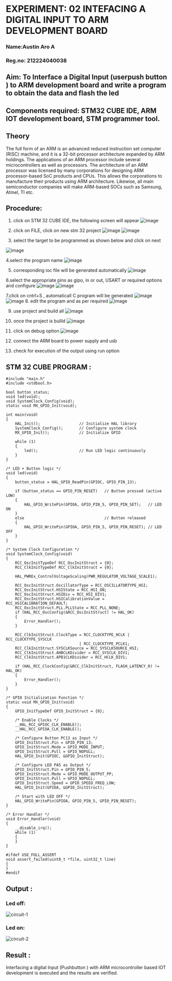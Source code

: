 # EXPERIMENT: 02 INTEFACING A DIGITAL INPUT TO ARM DEVELOPMENT BOARD
### Name:Austin Aro A
### Reg.no: 212224040038
## Aim: To Interface a Digital Input  (userpush button  ) to ARM   development board and write a  program to obtain  the data and flash the led  
## Components required: STM32 CUBE IDE, ARM IOT development board,  STM programmer tool.
## Theory 
The full form of an ARM is an advanced reduced instruction set computer (RISC) machine, and it is a 32-bit processor architecture expanded by ARM holdings. The applications of an ARM processor include several microcontrollers as well as processors. The architecture of an ARM processor was licensed by many corporations for designing ARM processor-based SoC products and CPUs. This allows the corporations to manufacture their products using ARM architecture. Likewise, all main semiconductor companies will make ARM-based SOCs such as Samsung, Atmel, TI etc.

 
  
## Procedure:
 1. click on STM 32 CUBE IDE, the following screen will appear 
 ![image](https://user-images.githubusercontent.com/36288975/226189166-ac10578c-c059-40e7-8b80-9f84f64bf088.png)

 2. click on FILE, click on new stm 32 project 
 ![image](https://user-images.githubusercontent.com/36288975/226189215-2d13ebfb-507f-44fc-b772-02232e97c0e3.png)
![image](https://user-images.githubusercontent.com/36288975/226189230-bf2d90dd-9695-4aaf-b2a6-6d66454e81fc.png)
3. select the target to be programmed  as shown below and click on next 

![image](https://user-images.githubusercontent.com/36288975/226189280-ed5dcf1d-dd8d-43ae-815d-491085f4863b.png)

4.select the program name 
![image](https://user-images.githubusercontent.com/36288975/226189316-09832a30-4d1a-4d4f-b8ad-2dc28f137711.png)


5. corresponding ioc file will be generated automatically 
![image](https://user-images.githubusercontent.com/36288975/226189378-3abbdee2-0df6-470f-a3cd-79c74e3d3ad8.png)

6.select the appropriate pins as gipo, in or out, USART or required options and configure 
![image](https://user-images.githubusercontent.com/36288975/226189403-f7179f1a-3eae-4637-826b-ab4ec35ba1e1.png)
![image](https://user-images.githubusercontent.com/36288975/226189425-2b2414ce-49b3-4b61-a260-c658cb2e4152.png)


7.click on cntrl+S , automaticall C program will be generated 
![image](https://user-images.githubusercontent.com/36288975/226189443-8b43451d-0b14-47e4-a20b-cc09c6ad8458.png)
![image](https://user-images.githubusercontent.com/36288975/226189450-85ffa969-2ffb-4788-81e5-72d60fdda0f1.png)
8. edit the program and as per required 
![image](https://user-images.githubusercontent.com/36288975/226189461-a573e62f-a109-4631-a250-a20925758fe0.png)

9. use project and build all 
![image](https://user-images.githubusercontent.com/36288975/226189554-3f7101ac-3f41-48fc-abc7-480bd6218dec.png)
10. once the project is bulild 
![image](https://user-images.githubusercontent.com/36288975/226189577-c61cc1eb-3990-4968-8aa6-aefffc766b70.png)

11. click on debug option 
![image](https://user-images.githubusercontent.com/36288975/226189625-37daa9a3-62e9-42b5-a5ce-2ac63345905b.png)

12. connect the  ARM board to power supply and usb 


13. check for execution of the output using run option 



## STM 32 CUBE PROGRAM :
```
#include "main.h"
#include <stdbool.h>

bool button_status;
void led(void);
void SystemClock_Config(void);
static void MX_GPIO_Init(void);

int main(void)
{
    HAL_Init();                 // Initialize HAL library
    SystemClock_Config();       // Configure system clock
    MX_GPIO_Init();             // Initialize GPIO

    while (1)
    {
        led();                  // Run LED logic continuously
    }
}

/* LED + Button logic */
void led(void)
{
    button_status = HAL_GPIO_ReadPin(GPIOC, GPIO_PIN_13);

    if (button_status == GPIO_PIN_RESET)   // Button pressed (active LOW)
    {
        HAL_GPIO_WritePin(GPIOA, GPIO_PIN_5, GPIO_PIN_SET);   // LED ON
    }
    else                                   // Button released
    {
        HAL_GPIO_WritePin(GPIOA, GPIO_PIN_5, GPIO_PIN_RESET); // LED OFF
    }
}

/* System Clock Configuration */
void SystemClock_Config(void)
{
    RCC_OscInitTypeDef RCC_OscInitStruct = {0};
    RCC_ClkInitTypeDef RCC_ClkInitStruct = {0};

    HAL_PWREx_ControlVoltageScaling(PWR_REGULATOR_VOLTAGE_SCALE1);

    RCC_OscInitStruct.OscillatorType = RCC_OSCILLATORTYPE_HSI;
    RCC_OscInitStruct.HSIState = RCC_HSI_ON;
    RCC_OscInitStruct.HSIDiv = RCC_HSI_DIV1;
    RCC_OscInitStruct.HSICalibrationValue = RCC_HSICALIBRATION_DEFAULT;
    RCC_OscInitStruct.PLL.PLLState = RCC_PLL_NONE;
    if (HAL_RCC_OscConfig(&RCC_OscInitStruct) != HAL_OK)
    {
        Error_Handler();
    }

    RCC_ClkInitStruct.ClockType = RCC_CLOCKTYPE_HCLK | RCC_CLOCKTYPE_SYSCLK
                                | RCC_CLOCKTYPE_PCLK1;
    RCC_ClkInitStruct.SYSCLKSource = RCC_SYSCLKSOURCE_HSI;
    RCC_ClkInitStruct.AHBCLKDivider = RCC_SYSCLK_DIV1;
    RCC_ClkInitStruct.APB1CLKDivider = RCC_HCLK_DIV1;

    if (HAL_RCC_ClockConfig(&RCC_ClkInitStruct, FLASH_LATENCY_0) != HAL_OK)
    {
        Error_Handler();
    }
}

/* GPIO Initialization Function */
static void MX_GPIO_Init(void)
{
    GPIO_InitTypeDef GPIO_InitStruct = {0};

    /* Enable Clocks */
    __HAL_RCC_GPIOC_CLK_ENABLE();
    __HAL_RCC_GPIOA_CLK_ENABLE();

    /* Configure Button PC13 as Input */
    GPIO_InitStruct.Pin = GPIO_PIN_13;
    GPIO_InitStruct.Mode = GPIO_MODE_INPUT;
    GPIO_InitStruct.Pull = GPIO_NOPULL;
    HAL_GPIO_Init(GPIOC, &GPIO_InitStruct);

    /* Configure LED PA5 as Output */
    GPIO_InitStruct.Pin = GPIO_PIN_5;
    GPIO_InitStruct.Mode = GPIO_MODE_OUTPUT_PP;
    GPIO_InitStruct.Pull = GPIO_NOPULL;
    GPIO_InitStruct.Speed = GPIO_SPEED_FREQ_LOW;
    HAL_GPIO_Init(GPIOA, &GPIO_InitStruct);

    /* Start with LED OFF */
    HAL_GPIO_WritePin(GPIOA, GPIO_PIN_5, GPIO_PIN_RESET);
}

/* Error Handler */
void Error_Handler(void)
{
    __disable_irq();
    while (1)
    {
    }
}

#ifdef USE_FULL_ASSERT
void assert_failed(uint8_t *file, uint32_t line)
{
}
#endif
```

## Output  :
### Led off:
![circuit-1](https://github.com/user-attachments/assets/f56ee4cf-0a6a-4b0e-94c3-2c605bef140e)


### Led on:
![circuit-2](https://github.com/user-attachments/assets/2a84d0ea-43e9-4a54-a878-658fe5261eb5)

 
## Result :
Interfacing a digital Input (Pushbutton ) with ARM microcontroller based IOT development is executed and the results are verified.
